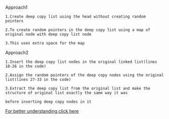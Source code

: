 Approach1

    1.Create deep copy list using the head without creating random pointers

    2.To create random pointers in the deep copy list using a map of original node with deep copy list node

    3.This uses extra space for the map

Approach2

    1.Insert the deep copy list nodes in the original linked list(lines 18-26 in the code)

    2.Assign the random pointers of the deep copy nodes using the original list(lines 27-33 in the code)

    3.Extract the deep copy list from the original list and make the structure of original list exactly the same way it was 

    before inserting deep copy nodes in it

[For better understanding click here](https://www.youtube.com/watch?v=VNf6VynfpdM)